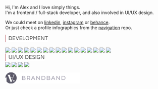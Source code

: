 Hi, I'm Alex and I love simply things.  
I'm a frontend / full-stack developer, and also involved in UI/UX design.  

We could meet on [linkedin], [instagram] or [behance].  
Or just check a profile infographics from the [navigation] repo.  
 
<img src = "https://raw.githubusercontent.com/hadabr/hadabr/master/assets/DEVELOPMENT.png"/>

![](https://img.shields.io/badge/Lib-React-informational?style=flat&logo=react&logoColor=white&color=2bbc8a)
![](https://img.shields.io/badge/Lib-Redux-informational?style=flat&logo=redux&logoColor=white&color=2bbc8a)
![](https://img.shields.io/badge/PF-NodeJS-informational?style=flat&logo=nodejs&logoColor=white&color=2bbc8a)
![](https://img.shields.io/badge/PF-Electron-informational?style=flat&logo=Electron&logoColor=white&color=2bbc8a)
![](https://img.shields.io/badge/Server-ExpressJS-informational?style=flat&logo=JavaScript&logoColor=white&color=2bbc8a)
![](https://img.shields.io/badge/Code-JavaScript-informational?style=flat&logo=javascript&logoColor=white&color=2bbc8a)
![](https://img.shields.io/badge/Code-TypeScript-informational?style=flat&logo=typescript&logoColor=white&color=2bbc8a)
![](https://img.shields.io/badge/Code-Sass-informational?style=flat&logo=sass&logoColor=white&color=2bbc8a)
![](https://img.shields.io/badge/F-AngularJS-informational?style=flat&logo=Angular&logoColor=white&color=2bbc8a)
![](https://img.shields.io/badge/Lib-Vue-informational?style=flat&logo=vue.js&logoColor=white&color=2bbc8a)
![](https://img.shields.io/badge/Lib-Bootstrap-informational?style=flat&logo=Bootstrap&logoColor=white&color=2bbc8a)
![](https://img.shields.io/badge/F-React_Native-informational?style=flat&logo=react&logoColor=white&color=2bbc8a)
![](https://img.shields.io/badge/DB-PostgreSQL-informational?style=flat&logo=postgresql&logoColor=white&color=2bbc8a)
![](https://img.shields.io/badge/DB-Mongodb-informational?style=flat&logo=Mongodb&logoColor=white&color=2bbc8a)
![](https://img.shields.io/badge/API-GraphQl-informational?style=flat&logo=GraphQl&logoColor=white&color=2bbc8a)
![](https://img.shields.io/badge/API-REST-informational?style=flat&logo=REST&logoColor=white&color=2bbc8a)
![](https://img.shields.io/badge/Tools-Webpack-informational?style=flat&logo=Webpack&logoColor=white&color=2bbc8a)  
<img src = "https://raw.githubusercontent.com/hadabr/hadabr/master/assets/ui-design.png"/>    
![](https://img.shields.io/badge/Tools-XD-informational?style=flat&logo=Adobe_XD&logoColor=white&color=2bbc8a)
![](https://img.shields.io/badge/Tools-Illustrator-informational?style=flat&logo=Adobe_Illustrator&logoColor=white&color=2bbc8a)
![](https://img.shields.io/badge/Tools-Photoshop-informational?style=flat&logo=Adobe_Photoshop&logoColor=white&color=2bbc8a)
![](https://img.shields.io/badge/Tools-Figma-informational?style=flat&logo=Figma&logoColor=white&color=2bbc8a)  

[<img src = "https://raw.githubusercontent.com/hadabr/hadabr/master/assets/brandband.png"/>](brandband.io)   




   [linkedin]: <http://angularjs.org>
   [instagram]: <https://www.instagram.com/pockethabr>
   [behance]: <https://www.behance.net/alexdovghi6c9c>
   [navigation]: <https://github.com/hadabr/navigation>